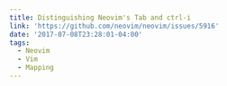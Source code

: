 ```yaml
---
title: Distinguishing Neovim's Tab and ctrl-i
link: 'https://github.com/neovim/neovim/issues/5916'
date: '2017-07-08T23:28:01-04:00'
tags:
  - Neovim
  - Vim
  - Mapping
---
```


